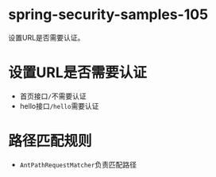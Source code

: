 # spring-security-samples-105
设置URL是否需要认证。

# 设置URL是否需要认证
- 首页接口`/`不需要认证
- hello接口`/hello`需要认证

# 路径匹配规则
- `AntPathRequestMatcher`负责匹配路径